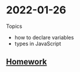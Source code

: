 # 2022-01-26

Topics 
- how to declare variables
- types in JavaScript

[Homework](/lesson%2001/homework/homework.md)
---

